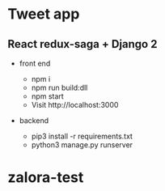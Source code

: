 # Tweet app
## React redux-saga + Django 2

* front end
  - npm i
  - npm run build:dll
  - npm start
  - Visit http://localhost:3000

* backend
  - pip3 install -r requirements.txt
  - python3 manage.py runserver
# zalora-test
